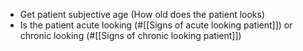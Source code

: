 - Get patient subjective age (How old does the patient looks)
- Is the patient acute looking (#[[Signs of acute looking patient]]) or chronic looking (#[[Signs of chronic looking patient]])